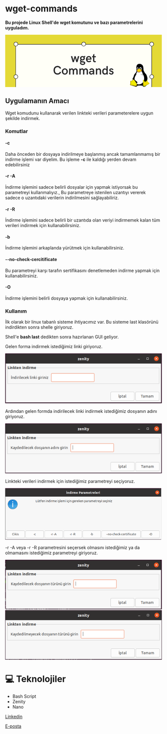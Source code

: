 # wget-commands

<b>Bu projede Linux Shell'de <b>wget</b> komutunu ve bazı parametrelerini uyguladım.</b>

<img src="wget/resim5.PNG">


## Uygulamanın Amacı
Wget komudunu kullanarak verilen linkteki verileri parameterelere uygun şekilde indirmek. 


### Komutlar

#### -c

Daha önceden bir dosyaya indirilmeye başlanmış ancak tamamlanmamış bir indirme işlemi var diyelim.
Bu işleme <b>-c</b> ile kaldığı yerden devam edebilirsiniz

#### -r -A

İndirme işlemini sadece belirli dosyalar için yapmak istiyorsak bu parametreyi kullanmalıyız.,
Bu parametreye istenilen uzantıyı vererek sadece o uzantıdaki verilerin indirilmesini sağlayabiliriz.

#### -r -R

İndirme işlemini sadece belirli bir uzantıda olan veriyi indirmemek kalan tüm verileri indirmek için kullanabilirsiniz.

#### -b

İndirme işlemini arkaplanda yürütmek için kullanabilirsiniz.

#### --no-check-cercitificate

Bu parametreyi karşı tarafın sertifikasını denetlemeden indirme yapmak için kullanabilirsiniz.

#### -O

İndirme işlemini belirli dosyaya yapmak için kullanabilirsiniz.


### Kullanım
İlk olarak bir linux tabanlı sisteme ihtiyacımız var.
Bu sisteme last klasörünü indirdikten sonra shelle giriyoruz.

Shell'e    <b>bash last</b>   dedikten sonra hazırlanan GUI geliyor.

Gelen forma indirmek istediğimiz linki giriyoruz.

<img src="wget/resim1.PNG" > 


Ardından gelen formda indirilecek linki indirmek istediğimiz dosyanın adını giriyoruz.

<img src="wget/resim2.PNG" > 

Linkteki verileri indirmek için istediğimiz parametreyi seçiyoruz.

<img src="wget/resim3.PNG" > 

-r -A  veya  -r  -R  parametresini seçersek olmasını istediğimiz ya da olmamasını istediğimiz parametreyi giriyoruz.

<img src="wget/resim6.PNG" >

<img src="wget/resim7.PNG" > 








 
# 💻 Teknolojiler 

 - Bash Script
 - Zenity
 - Nano











[Linkedin](https://www.linkedin.com/in/ahmet-mert-öz)

[E-posta](ahmetmertoz11@gmail.com)
